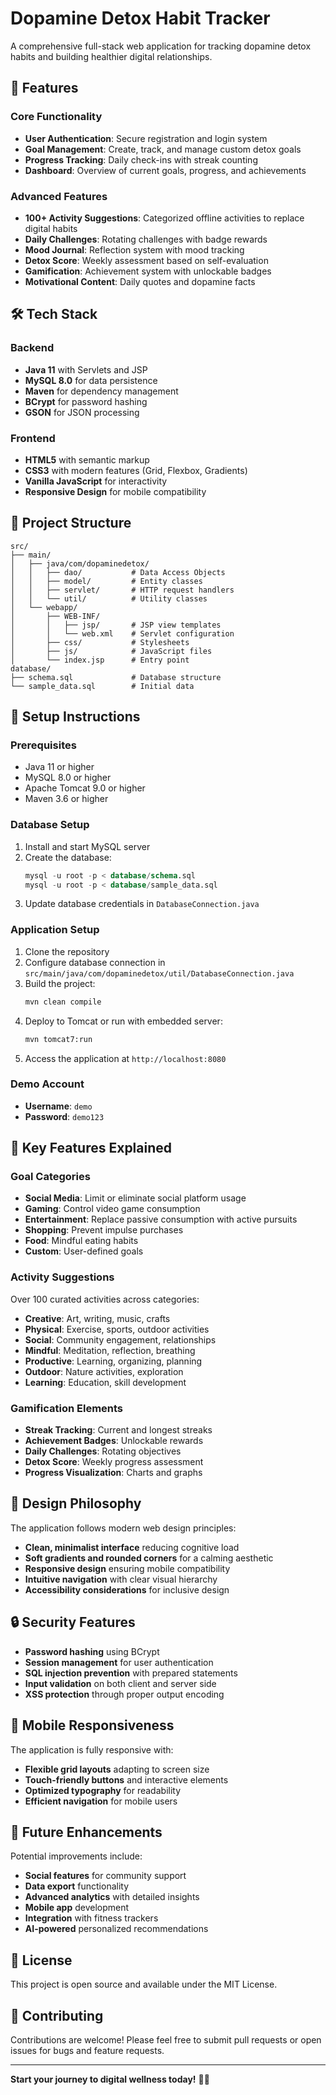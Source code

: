 # Dopamine Detox Habit Tracker

A comprehensive full-stack web application for tracking dopamine detox habits and building healthier digital relationships.

## 🌟 Features

### Core Functionality
- **User Authentication**: Secure registration and login system
- **Goal Management**: Create, track, and manage custom detox goals
- **Progress Tracking**: Daily check-ins with streak counting
- **Dashboard**: Overview of current goals, progress, and achievements

### Advanced Features
- **100+ Activity Suggestions**: Categorized offline activities to replace digital habits
- **Daily Challenges**: Rotating challenges with badge rewards
- **Mood Journal**: Reflection system with mood tracking
- **Detox Score**: Weekly assessment based on self-evaluation
- **Gamification**: Achievement system with unlockable badges
- **Motivational Content**: Daily quotes and dopamine facts

## 🛠 Tech Stack

### Backend
- **Java 11** with Servlets and JSP
- **MySQL 8.0** for data persistence
- **Maven** for dependency management
- **BCrypt** for password hashing
- **GSON** for JSON processing

### Frontend
- **HTML5** with semantic markup
- **CSS3** with modern features (Grid, Flexbox, Gradients)
- **Vanilla JavaScript** for interactivity
- **Responsive Design** for mobile compatibility

## 📁 Project Structure

```
src/
├── main/
│   ├── java/com/dopaminedetox/
│   │   ├── dao/           # Data Access Objects
│   │   ├── model/         # Entity classes
│   │   ├── servlet/       # HTTP request handlers
│   │   └── util/          # Utility classes
│   └── webapp/
│       ├── WEB-INF/
│       │   ├── jsp/       # JSP view templates
│       │   └── web.xml    # Servlet configuration
│       ├── css/           # Stylesheets
│       ├── js/            # JavaScript files
│       └── index.jsp      # Entry point
database/
├── schema.sql             # Database structure
└── sample_data.sql        # Initial data
```

## 🚀 Setup Instructions

### Prerequisites
- Java 11 or higher
- MySQL 8.0 or higher
- Apache Tomcat 9.0 or higher
- Maven 3.6 or higher

### Database Setup
1. Install and start MySQL server
2. Create the database:
   ```sql
   mysql -u root -p < database/schema.sql
   mysql -u root -p < database/sample_data.sql
   ```
3. Update database credentials in `DatabaseConnection.java`

### Application Setup
1. Clone the repository
2. Configure database connection in `src/main/java/com/dopaminedetox/util/DatabaseConnection.java`
3. Build the project:
   ```bash
   mvn clean compile
   ```
4. Deploy to Tomcat or run with embedded server:
   ```bash
   mvn tomcat7:run
   ```
5. Access the application at `http://localhost:8080`

### Demo Account
- **Username**: `demo`
- **Password**: `demo123`

## 🎯 Key Features Explained

### Goal Categories
- **Social Media**: Limit or eliminate social platform usage
- **Gaming**: Control video game consumption
- **Entertainment**: Replace passive consumption with active pursuits
- **Shopping**: Prevent impulse purchases
- **Food**: Mindful eating habits
- **Custom**: User-defined goals

### Activity Suggestions
Over 100 curated activities across categories:
- **Creative**: Art, writing, music, crafts
- **Physical**: Exercise, sports, outdoor activities
- **Social**: Community engagement, relationships
- **Mindful**: Meditation, reflection, breathing
- **Productive**: Learning, organizing, planning
- **Outdoor**: Nature activities, exploration
- **Learning**: Education, skill development

### Gamification Elements
- **Streak Tracking**: Current and longest streaks
- **Achievement Badges**: Unlockable rewards
- **Daily Challenges**: Rotating objectives
- **Detox Score**: Weekly progress assessment
- **Progress Visualization**: Charts and graphs

## 🎨 Design Philosophy

The application follows modern web design principles:
- **Clean, minimalist interface** reducing cognitive load
- **Soft gradients and rounded corners** for a calming aesthetic
- **Responsive design** ensuring mobile compatibility
- **Intuitive navigation** with clear visual hierarchy
- **Accessibility considerations** for inclusive design

## 🔒 Security Features

- **Password hashing** using BCrypt
- **Session management** for user authentication
- **SQL injection prevention** with prepared statements
- **Input validation** on both client and server side
- **XSS protection** through proper output encoding

## 📱 Mobile Responsiveness

The application is fully responsive with:
- **Flexible grid layouts** adapting to screen size
- **Touch-friendly buttons** and interactive elements
- **Optimized typography** for readability
- **Efficient navigation** for mobile users

## 🚀 Future Enhancements

Potential improvements include:
- **Social features** for community support
- **Data export** functionality
- **Advanced analytics** with detailed insights
- **Mobile app** development
- **Integration** with fitness trackers
- **AI-powered** personalized recommendations

## 📄 License

This project is open source and available under the MIT License.

## 🤝 Contributing

Contributions are welcome! Please feel free to submit pull requests or open issues for bugs and feature requests.

---

**Start your journey to digital wellness today!** 🧠✨